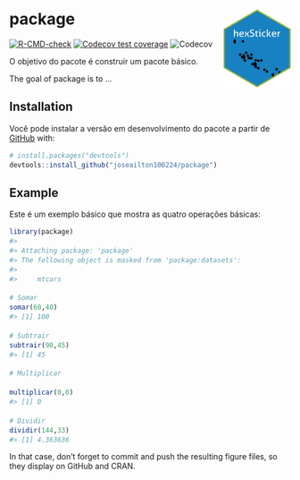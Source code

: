 
<!-- README.md is generated from README.Rmd. Please edit that file -->

# package <img src="man/figures/logo.png" align="right" height="139" alt="" />

<!-- badges: start -->

[![R-CMD-check](https://github.com/joseailton100224/package/actions/workflows/R-CMD-check.yaml/badge.svg)](https://github.com/joseailton100224/package/actions/workflows/R-CMD-check.yaml)
[![Codecov test
coverage](https://codecov.io/gh/joseailton100224/package/branch/main/graph/badge.svg)](https://app.codecov.io/gh/joseailton100224/package?branch=main)
![Codecov](https://img.shields.io/codecov/c/github/joseailton100224/package)

<!-- badges: end -->

O objetivo do pacote é construir um pacote básico.

The goal of package is to …

## Installation

Você pode instalar a versão em desenvolvimento do pacote a partir de
[GitHub](https://github.com/) with:

``` r
# install.packages("devtools")
devtools::install_github("joseailton100224/package")
```

## Example

Este é um exemplo básico que mostra as quatro operações básicas:

``` r
library(package)
#> 
#> Attaching package: 'package'
#> The following object is masked from 'package:datasets':
#> 
#>     mtcars

# Somar
somar(60,40)
#> [1] 100

# Subtrair
subtrair(90,45)
#> [1] 45

# Multiplicar

multiplicar(0,0)
#> [1] 0

# Dividir
dividir(144,33)
#> [1] 4.363636
```

In that case, don’t forget to commit and push the resulting figure
files, so they display on GitHub and CRAN.
